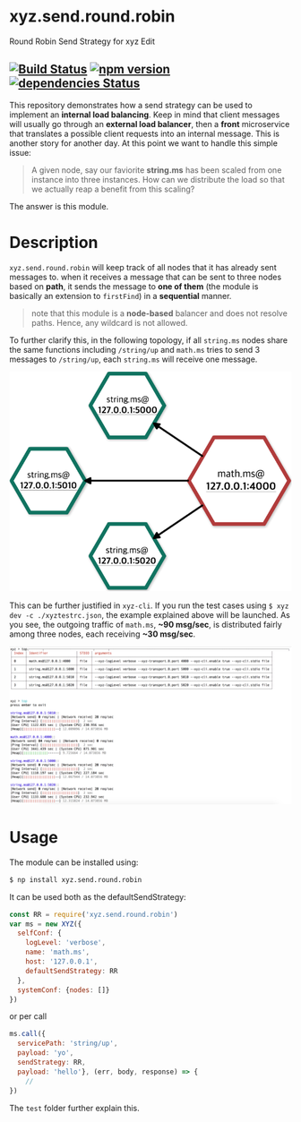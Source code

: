 # xyz.send.round.robin
Round Robin Send Strategy for xyz Edit

[![Build Status](https://travis-ci.org/node-xyz/xyz.send.round.robin.svg?branch=master)](https://travis-ci.org/node-xyz/xyz.send.round.robin) [![npm version](https://badge.fury.io/js/xyz.send.round.robin.svg)](https://badge.fury.io/js/xyz.send.round.robin)
[![dependencies Status](https://david-dm.org/node-xyz/xyz.send.round.robin/status.svg)](https://david-dm.org/node-xyz/xyz.send.round.robin)
---

This repository demonstrates how a send strategy can be used to implement an **internal load balancing**. Keep in mind that client messages will usually go through an **external load balancer**, then a **front** microservice that translates a possible client requests into an internal message. This is another story for another day. At this point we want to handle this simple issue:

> A given node, say our faviorite **string.ms** has been scaled from one instance into three instances. How can we distribute the load so that we actually reap a benefit from this scaling?

The answer is this module.

# Description

`xyz.send.round.robin` will keep track of all nodes that it has already sent messages to. when it receives a message that can be sent to three nodes based on **path**, it sends the message to **one of them** (the module is basically an extension to `firstFind`) in a **sequential** manner.

> note that this module is a **node-based** balancer and does not resolve paths. Hence, any wildcard is not allowed.

To further clarify this, in the following topology, if all `string.ms` nodes share the same functions including `/string/up` and `math.ms` tries to send 3 messages to `/string/up`, each `string.ms` will receive one message.

![](https://github.com/node-xyz/xyz.send.round.robin/blob/master/media/2.png?raw=true)

This can be further justified in `xyz-cli`. If you run the test cases using `$ xyz dev -c ./xyztestrc.json`, the example explained above will be launched. As you see, the outgoing traffic of `math.ms`, **~90 msg/sec**, is distributed fairly among three nodes, each receiving **~30 msg/sec**.

![example](https://github.com/node-xyz/xyz.send.round.robin/blob/master/media/1.png?raw=true)


# Usage

The module can be installed using:

```bash
$ np install xyz.send.round.robin
```

It can be used both as the defaultSendStrategy:

```javascript
const RR = require('xyz.send.round.robin')
var ms = new XYZ({
  selfConf: {
    logLevel: 'verbose',
    name: 'math.ms',
    host: '127.0.0.1',
    defaultSendStrategy: RR
  },
  systemConf: {nodes: []}
})

```

or per call

```javascript
ms.call({
  servicePath: 'string/up',
  payload: 'yo',
  sendStrategy: RR,
  payload: 'hello'}, (err, body, response) => {
    //
})
```

The `test` folder further explain this.

